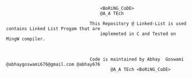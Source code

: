										
										<BoRiNG_CoDE>
										@A_A TEch

									This Repository @ Linked-List is used contains Linked List Progam that are
										implemeted in C and Tested on MingW compiler.



									Code is maintained by Abhay  Goswami @abhaygoswami676@gmail.com @abhay676
											@A_A TEch <BoRiNG_CoDE>